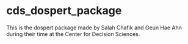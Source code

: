 # cds_dospert_package

This is the dospert package made by Salah Chafik and Geun Hae Ahn during their time at the Center for Decision Sciences. 
